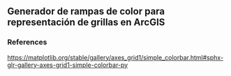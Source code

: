 ## Generador de rampas de color para representación de grillas en ArcGIS



### References

https://matplotlib.org/stable/gallery/axes_grid1/simple_colorbar.html#sphx-glr-gallery-axes-grid1-simple-colorbar-py